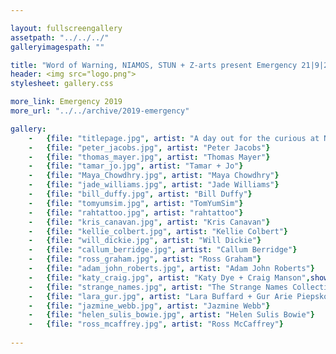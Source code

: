 ```yaml
---

layout: fullscreengallery
assetpath: "../../../"
galleryimagespath: ""

title: "Word of Warning, NIAMOS, STUN + Z-arts present Emergency 21|9|2019"
header: <img src="logo.png">
stylesheet: gallery.css

more_link: Emergency 2019
more_url: "../../archive/2019-emergency"

gallery:
    -   {file: "titlepage.jpg", artist: "A day out for the curious at NIAMOS, STUN + Z-arts, Sat 21 Sep 2019", show: "<small>Kelvin Atmadibrata by Luana Logina</small>"}
    -   {file: "peter_jacobs.jpg", artist: "Peter Jacobs"}
    -   {file: "thomas_mayer.jpg", artist: "Thomas Mayer"} 
    -   {file: "tamar_jo.jpg", artist: "Tamar + Jo"} 
    -   {file: "Maya_Chowdhry.jpg", artist: "Maya Chowdhry"}
    -   {file: "jade_williams.jpg", artist: "Jade Williams"}
    -   {file: "bill_duffy.jpg", artist: "Bill Duffy"}
    -   {file: "tomyumsim.jpg", artist: "TomYumSim"}
    -   {file: "rahtattoo.jpg", artist: "rahtattoo"}
    -   {file: "kris_canavan.jpg", artist: "Kris Canavan"}
    -   {file: "kellie_colbert.jpg", artist: "Kellie Colbert"}
    -   {file: "will_dickie.jpg", artist: "Will Dickie"}
    -   {file: "callum_berridge.jpg", artist: "Callum Berridge"}
    -   {file: "ross_graham.jpg", artist: "Ross Graham"}
    -   {file: "adam_john_roberts.jpg", artist: "Adam John Roberts"}
    -   {file: "katy_craig.jpg", artist: "Katy Dye + Craig Manson",show: "<small>image: Daniel Hughes</small>"}
    -   {file: "strange_names.jpg", artist: "The Strange Names Collective"}
    -   {file: "lara_gur.jpg", artist: "Lara Buffard + Gur Arie Piepskovitz"}
    -   {file: "jazmine_webb.jpg", artist: "Jazmine Webb"}
    -   {file: "helen_sulis_bowie.jpg", artist: "Helen Sulis Bowie"}
    -   {file: "ross_mcaffrey.jpg", artist: "Ross McCaffrey"}
     
---
```

